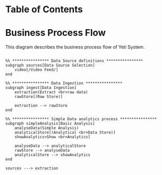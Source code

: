 # Table of Contents 



# Business Process Flow
This diagram describes the business process flow of Yeti System.

``` flowchart TD

%% **************** Data Source definitions ****************
subgraph sources[Data Source Selection]
	video[/Video Feed/]
end 

%% **************** Data Ingestion ****************
subgraph ingest[Data Ingestion]
	extraction(Extract <br>raw data)
	rawStore[(Raw Store)]

	extraction --> rawStore
end

%% **************** Simple Data analytics process ****************
subgraph simpleAnalysis[Basic Analysis]
	analyseData(Simple Analysis)
	analyticalStore[(Analytical <br>Data Store)]
	showAnalytics>Show <br>Analytics]

	analyseData --> analyticalStore
	rawStore --> analyseData
	analyticalStore --> showAnalytics
end

sources ---> extraction

```

